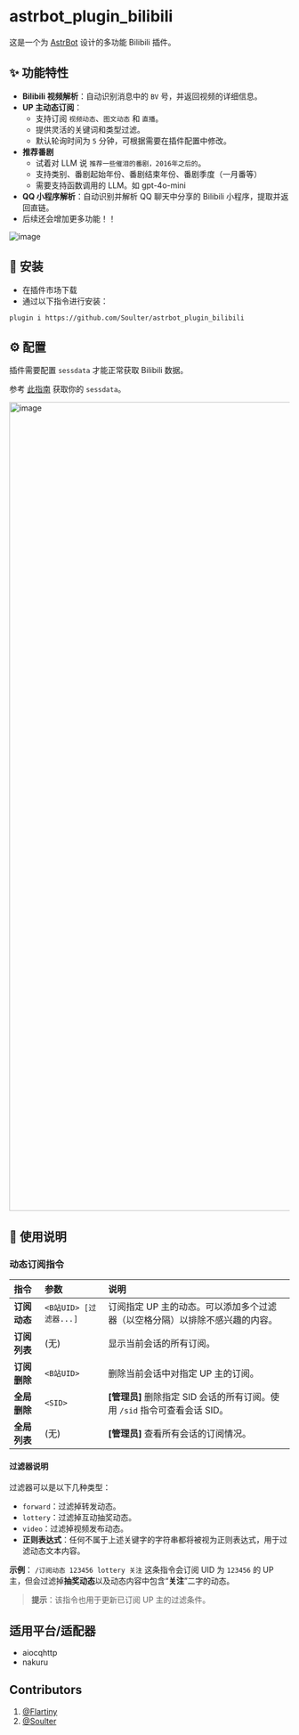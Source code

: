 # astrbot_plugin_bilibili

这是一个为 [AstrBot](https://github.com/Soulter/AstrBot) 设计的多功能 Bilibili 插件。

## ✨ 功能特性

  - **Bilibili 视频解析**：自动识别消息中的 `BV` 号，并返回视频的详细信息。
  - **UP 主动态订阅**：
      - 支持订阅 `视频动态`、`图文动态` 和 `直播`。
      - 提供灵活的关键词和类型过滤。
      - 默认轮询时间为 `5` 分钟，可根据需要在插件配置中修改。
   - **推荐番剧**
      - 试着对 LLM 说 `推荐一些催泪的番剧，2016年之后的`。
      - 支持类别、番剧起始年份、番剧结束年份、番剧季度（一月番等）
      - 需要支持函数调用的 LLM。如 gpt-4o-mini
  - **QQ 小程序解析**：自动识别并解析 QQ 聊天中分享的 Bilibili 小程序，提取并返回直链。
  - 后续还会增加更多功能！！

![image](https://github.com/user-attachments/assets/972b2b99-b801-45cf-a882-6d841c9e8137)
## 🚀 安装

- 在插件市场下载
- 通过以下指令进行安装：

```shell
plugin i https://github.com/Soulter/astrbot_plugin_bilibili
```

## ⚙️ 配置

插件需要配置 `sessdata` 才能正常获取 Bilibili 数据。

参考 [此指南](https://nemo2011.github.io/bilibili-api/#/get-credential) 获取你的 `sessdata`。

<img width="1453" alt="image" src="https://github.com/user-attachments/assets/d5342767-8e5c-4222-81da-f1cdb4b30c95">

## 📖 使用说明

### 动态订阅指令

| 指令 | 参数 | 说明 |
| :--- | :--- | :--- |
| **订阅动态** | `<B站UID> [过滤器...]` | 订阅指定 UP 主的动态。可以添加多个过滤器（以空格分隔）以排除不感兴趣的内容。 |
| **订阅列表** | (无) | 显示当前会话的所有订阅。 |
| **订阅删除** | `<B站UID>` | 删除当前会话中对指定 UP 主的订阅。 |
| **全局删除** | `<SID>` | **[管理员]** 删除指定 SID 会话的所有订阅。使用 `/sid` 指令可查看会话 SID。 |
| **全局列表** | (无) | **[管理员]** 查看所有会话的订阅情况。 |

#### 过滤器说明

过滤器可以是以下几种类型：

  - `forward`：过滤掉转发动态。
  - `lottery`：过滤掉互动抽奖动态。
  - `video`：过滤掉视频发布动态。
  - **正则表达式**：任何不属于上述关键字的字符串都将被视为正则表达式，用于过滤动态文本内容。

**示例**：
`/订阅动态 123456 lottery 关注`
这条指令会订阅 UID 为 `123456` 的 UP 主，但会过滤掉**抽奖动态**以及动态内容中包含“**关注**”二字的动态。

> **提示**：该指令也用于更新已订阅 UP 主的过滤条件。

## 适用平台/适配器

  - aiocqhttp
  - nakuru

## Contributors

1. [@Flartiny](https://github.com/Flartiny)
2. [@Soulter](https://github.com/Soulter)
